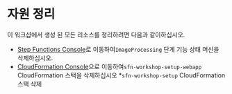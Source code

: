 # 자원 정리

이 워크샵에서 생성 된 모든 리소스를 정리하려면 다음과 같이하십시오.

* [Step Functions Console](https://console.aws.amazon.com/states/home)로 이동하여`ImageProcessing` 단계 기능 상태 머신을 삭제하십시오.
* [CloudFormation Console](https://console.aws.amazon.com/cloudformation/home)으로 이동하여`sfn-workshop-setup-webapp` CloudFormation 스택을 삭제하십시오
*`sfn-workshop-setup` CloudFormation 스택 삭제
